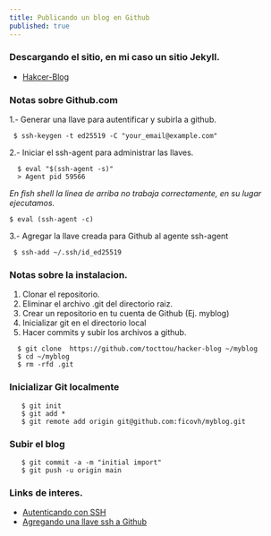 ```yaml
---
title: Publicando un blog en Github
published: true
---
```


### Descargando el sitio, en mi caso un sitio Jekyll.

* [Hakcer-Blog](https://github.com/tocttou/hacker-blog)

### Notas sobre Github.com

1.- Generar una llave para autentificar y subirla a github.

 ```
  $ ssh-keygen -t ed25519 -C "your_email@example.com"

 ```

2.- Iniciar el ssh-agent para administrar las llaves.
 ```
   $ eval "$(ssh-agent -s)"
   > Agent pid 59566
  ```
 _En fish shell la linea de arriba no trabaja correctamente, en su lugar ejecutamos._

   ```
   $ eval (ssh-agent -c)
   ```

3.- Agregar la llave creada para Github al agente ssh-agent

 ```
  $ ssh-add ~/.ssh/id_ed25519
 ```

### Notas sobre la instalacion.

1. Clonar el repositorio.
2. Eliminar el archivo .git del directorio raiz.
3. Crear un repositorio en tu cuenta de Github (Ej. myblog)
4. Inicializar git en el directorio local
5. Hacer commits y subir los archivos a github.

```shell
  $ git clone  https://github.com/tocttou/hacker-blog ~/myblog
  $ cd ~/myblog
  $ rm -rfd .git
```
### Inicializar Git localmente

```
   $ git init
   $ git add *
   $ git remote add origin git@github.com:ficovh/myblog.git
```

### Subir el blog

 ```
    $ git commit -a -m "initial import"
    $ git push -u origin main
```

### Links de interes.
 *  [Autenticando con SSH](https://docs.github.com/en/authentication/connecting-to-github-with-ssh/generating-a-new-ssh-key-and-adding-it-to-the-ssh-agent)
 * [Agregando una llave ssh a Github](https://docs.github.com/en/authentication/connecting-to-github-with-ssh/adding-a-new-ssh-key-to-your-github-account)


